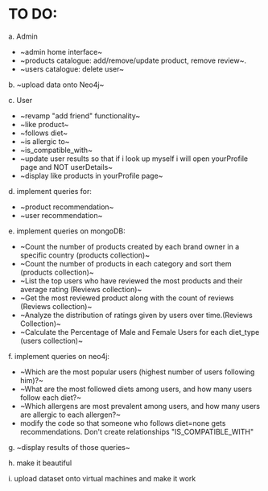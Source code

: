 # TO DO:

a. Admin
- ~admin home interface~
- ~products catalogue: add/remove/update product, remove review~.
- ~users catalogue: delete user~

b. ~upload data onto Neo4j~

c. User
- ~revamp "add friend" functionality~
- ~like product~
- ~follows diet~
- ~is allergic to~
- ~is_compatible_with~ 
- ~update user results so that if i look up myself i will open yourProfile page and NOT userDetails~
- ~display like products in yourProfile page~

d. implement queries for:
- ~product recommendation~
- ~user recommendation~
  
e. implement queries on mongoDB:
- ~Count the number of products created by each brand owner in a specific country (products collection)~
- ~Count the number of products in each category and sort them (products collection)~
- ~List the top users who have reviewed the most products and their average rating (Reviews collection)~
- ~Get the most reviewed product along with the count of reviews (Reviews collection)~
- ~Analyze the distribution of ratings given by users over time.(Reviews Collection)~
- ~Calculate the Percentage of Male and Female Users for each diet_type (users collection)~

f. implement queries on neo4j:
- ~Which are the most popular users (highest number of users following him)?~
- ~What are the most followed diets among users, and how many users follow each diet?~
- ~Which allergens are most prevalent among users, and how many users are allergic to each allergen?~
- modify the code so that someone who follows diet=none gets recommendations. Don't create relationships "IS_COMPATIBLE_WITH"

g. ~display results of those queries~

h. make it beautiful

i. upload dataset onto virtual machines and make it work
